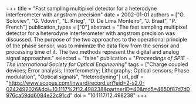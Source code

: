 +++
title = "Fast sampling multipixel detector for a heterodyne interferometer with angstrom precision"
date = 2002-01-01
authors = ["O. Soloviev", "G. Vdovin", "L. Krieg", "D. De Lima Monteiro", "J. Braat", "P. French"]
publication_types = ["0"]
abstract = "The fast sampling multipixel detector for a heterodyne interferometer with angstrom precision was discussed. The purpose of the two approaches to the operational principle of the phase sensor, was to minimize the data flow from the sensor and processing time of it. The two methods represent the digital and analog signal approaches."
selected = "false"
publication = "*Proceedings of SPIE - The International Society for Optical Engineering*"
tags = ["Charge coupled devices; Error analysis; Interferometry; Lithography; Optical sensors; Phase modulation", "Optical signals", "Heterodyning"]
url_pdf = "https://www.scopus.com/inward/record.uri?eid=2-s2.0-0242492026&doi=10.1117%2f12.498238&partnerID=40&md5=4650f87d7d0976ca59dd6084e22c91cd"
doi = "10.1117/12.498238"
+++


